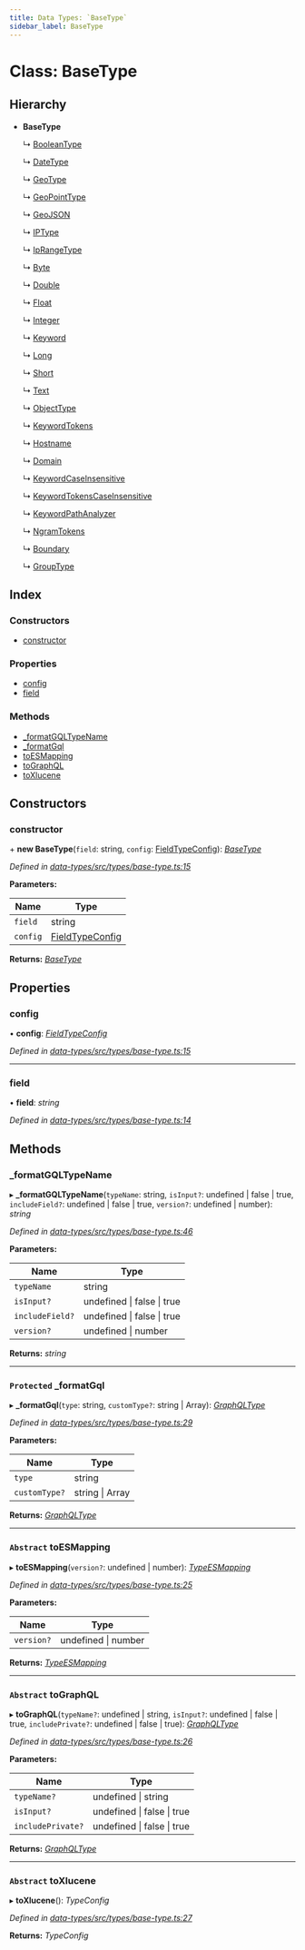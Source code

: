 ```yaml
---
title: Data Types: `BaseType`
sidebar_label: BaseType
---
```


# Class: BaseType

## Hierarchy

* **BaseType**

  ↳ [BooleanType](booleantype.md)

  ↳ [DateType](datetype.md)

  ↳ [GeoType](geotype.md)

  ↳ [GeoPointType](geopointtype.md)

  ↳ [GeoJSON](geojson.md)

  ↳ [IPType](iptype.md)

  ↳ [IpRangeType](iprangetype.md)

  ↳ [Byte](byte.md)

  ↳ [Double](double.md)

  ↳ [Float](float.md)

  ↳ [Integer](integer.md)

  ↳ [Keyword](keyword.md)

  ↳ [Long](long.md)

  ↳ [Short](short.md)

  ↳ [Text](text.md)

  ↳ [ObjectType](objecttype.md)

  ↳ [KeywordTokens](keywordtokens.md)

  ↳ [Hostname](hostname.md)

  ↳ [Domain](domain.md)

  ↳ [KeywordCaseInsensitive](keywordcaseinsensitive.md)

  ↳ [KeywordTokensCaseInsensitive](keywordtokenscaseinsensitive.md)

  ↳ [KeywordPathAnalyzer](keywordpathanalyzer.md)

  ↳ [NgramTokens](ngramtokens.md)

  ↳ [Boundary](boundary.md)

  ↳ [GroupType](grouptype.md)

## Index

### Constructors

* [constructor](basetype.md#constructor)

### Properties

* [config](basetype.md#config)
* [field](basetype.md#field)

### Methods

* [_formatGQLTypeName](basetype.md#_formatgqltypename)
* [_formatGql](basetype.md#protected-_formatgql)
* [toESMapping](basetype.md#abstract-toesmapping)
* [toGraphQL](basetype.md#abstract-tographql)
* [toXlucene](basetype.md#abstract-toxlucene)

## Constructors

###  constructor

\+ **new BaseType**(`field`: string, `config`: [FieldTypeConfig](../overview.md#fieldtypeconfig)): *[BaseType](basetype.md)*

*Defined in [data-types/src/types/base-type.ts:15](https://github.com/terascope/teraslice/blob/78714a985/packages/data-types/src/types/base-type.ts#L15)*

**Parameters:**

Name | Type |
------ | ------ |
`field` | string |
`config` | [FieldTypeConfig](../overview.md#fieldtypeconfig) |

**Returns:** *[BaseType](basetype.md)*

## Properties

###  config

• **config**: *[FieldTypeConfig](../overview.md#fieldtypeconfig)*

*Defined in [data-types/src/types/base-type.ts:15](https://github.com/terascope/teraslice/blob/78714a985/packages/data-types/src/types/base-type.ts#L15)*

___

###  field

• **field**: *string*

*Defined in [data-types/src/types/base-type.ts:14](https://github.com/terascope/teraslice/blob/78714a985/packages/data-types/src/types/base-type.ts#L14)*

## Methods

###  _formatGQLTypeName

▸ **_formatGQLTypeName**(`typeName`: string, `isInput?`: undefined | false | true, `includeField?`: undefined | false | true, `version?`: undefined | number): *string*

*Defined in [data-types/src/types/base-type.ts:46](https://github.com/terascope/teraslice/blob/78714a985/packages/data-types/src/types/base-type.ts#L46)*

**Parameters:**

Name | Type |
------ | ------ |
`typeName` | string |
`isInput?` | undefined &#124; false &#124; true |
`includeField?` | undefined &#124; false &#124; true |
`version?` | undefined &#124; number |

**Returns:** *string*

___

### `Protected` _formatGql

▸ **_formatGql**(`type`: string, `customType?`: string | Array): *[GraphQLType](../interfaces/graphqltype.md)*

*Defined in [data-types/src/types/base-type.ts:29](https://github.com/terascope/teraslice/blob/78714a985/packages/data-types/src/types/base-type.ts#L29)*

**Parameters:**

Name | Type |
------ | ------ |
`type` | string |
`customType?` | string &#124; Array |

**Returns:** *[GraphQLType](../interfaces/graphqltype.md)*

___

### `Abstract` toESMapping

▸ **toESMapping**(`version?`: undefined | number): *[TypeESMapping](../interfaces/typeesmapping.md)*

*Defined in [data-types/src/types/base-type.ts:25](https://github.com/terascope/teraslice/blob/78714a985/packages/data-types/src/types/base-type.ts#L25)*

**Parameters:**

Name | Type |
------ | ------ |
`version?` | undefined &#124; number |

**Returns:** *[TypeESMapping](../interfaces/typeesmapping.md)*

___

### `Abstract` toGraphQL

▸ **toGraphQL**(`typeName?`: undefined | string, `isInput?`: undefined | false | true, `includePrivate?`: undefined | false | true): *[GraphQLType](../interfaces/graphqltype.md)*

*Defined in [data-types/src/types/base-type.ts:26](https://github.com/terascope/teraslice/blob/78714a985/packages/data-types/src/types/base-type.ts#L26)*

**Parameters:**

Name | Type |
------ | ------ |
`typeName?` | undefined &#124; string |
`isInput?` | undefined &#124; false &#124; true |
`includePrivate?` | undefined &#124; false &#124; true |

**Returns:** *[GraphQLType](../interfaces/graphqltype.md)*

___

### `Abstract` toXlucene

▸ **toXlucene**(): *TypeConfig*

*Defined in [data-types/src/types/base-type.ts:27](https://github.com/terascope/teraslice/blob/78714a985/packages/data-types/src/types/base-type.ts#L27)*

**Returns:** *TypeConfig*
